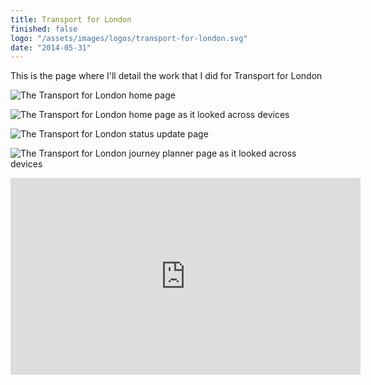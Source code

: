 ```yaml
---
title: Transport for London
finished: false
logo: "/assets/images/logos/transport-for-london.svg"
date: "2014-05-31"
---
```


This is the page where I'll detail the work that I did for Transport for London

![The Transport for London home page ](/assets/images/projects/tfl-home.jpg)

![The Transport for London home page as it looked across devices](/assets/images/projects/tfl-home-responsive.jpg)

![The Transport for London status update page](/assets/images/projects/tfl-status-update.jpg)

![The Transport for London journey planner page as it looked across devices](/assets/images/projects/tfl-journey-planner-responsive.jpg)

<div class="video-wrapper">
<iframe width="560" height="315" src="https://www.youtube.com/embed/RTwR558tzTw" frameborder="0" allow="autoplay; encrypted-media" allowfullscreen></iframe>
</div>
